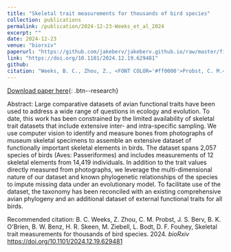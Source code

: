 ```yaml
---
title: "Skeletal trait measurements for thousands of bird species"
collection: publications
permalink: /publication/2024-12-23-Weeks_et_al_2024
excerpt: ""
date: 2024-12-23
venue: "biorxiv"
paperurl: "https://github.com/jakeberv/jakeberv.github.io/raw/master/files/pdf/papers/Weeks_et_al_2024.pdf"
link: "https://doi.org/10.1101/2024.12.19.629481"
github:
citation: "Weeks, B. C., Zhou, Z., <FONT COLOR='#ff0000'>Probst, C. M.</FONT>, <b>Berv, J. S.</b>, O'Brien, B. K., Benz, B. W., Skeen, H. R., Ziebell, M., Bodt, L., Fouhey, D. F., Skeletal trait measurements for thousands of bird species. <i>bioRxiv</i>. doi: <a href=\"https://doi.org/10.1101/2024.12.19.629481\">https://doi.org/10.1101/2024.12.19.629481</a> <FONT COLOR='#ff0000'>Student advisee</FONT>"
---
```


[Download paper here](https://github.com/jakeberv/jakeberv.github.io/raw/master/files/pdf/papers/Weeks_et_al_2024.pdf){: .btn--research}

Abstract: Large comparative datasets of avian functional traits have been used to address a wide range of questions in ecology and evolution. To date, this work has been constrained by the limited availability of skeletal trait datasets that include extensive inter- and intra-specific sampling. We use computer vision to identify and measure bones from photographs of museum skeletal specimens to assemble an extensive dataset of functionally important skeletal elements in birds. The dataset spans 2,057 species of birds (Aves: Passeriformes) and includes measurements of 12 skeletal elements from 14,419 individuals. In addition to the trait values directly measured from photographs, we leverage the multi-dimensional nature of our dataset and known phylogenetic relationships of the species to impute missing data under an evolutionary model. To facilitate use of the dataset, the taxonomy has been reconciled with an existing comprehensive avian phylogeny and an additional dataset of external functional traits for all birds.

Recommended citation: B. C. Weeks, Z. Zhou, C. M. Probst, J. S. Berv, B. K. O'Brien, B. W. Benz, H. R. Skeen, M. Ziebell, L. Bodt, D. F. Fouhey, Skeletal trait measurements for thousands of bird species. 2024. <i>bioRxiv</i> <https://doi.org/10.1101/2024.12.19.629481>